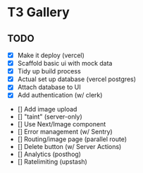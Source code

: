 # T3 Gallery

## TODO

- [x] Make it deploy (vercel)
- [x] Scaffold basic ui with mock data
- [x] Tidy up build process
- [x] Actual set up database (vercel postgres)
- [x] Attach database to UI
- [x] Add authentication (w/ clerk)
- [] Add image upload
- [] "taint" (server-only)
- [] Use Next/Image component
- [] Error management (w/ Sentry)
- [] Routing/image page (parallel route)
- [] Delete button (w/ Server Actions)
- [] Analytics (posthog)
- [] Ratelimiting (upstash)
